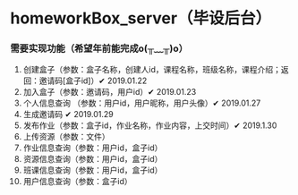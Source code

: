 # homeworkBox_server（毕设后台）

### 需要实现功能（希望年前能完成o(╥﹏╥)o）
1. 创建盒子（参数：盒子名称，创建人id，课程名称，班级名称，课程介绍；返回：邀请码[盒子id]）✔ 2019.01.22
2. 加入盒子（参数：邀请码，用户id）✔ 2019.01.23
3. 个人信息查询 （参数：用户id，用户昵称，用户头像）✔ 2019.01.27
4. 生成邀请码 ✔ 2019.01.29
5. 发布作业（参数：盒子id，作业名称，作业内容，上交时间）✔ 2019.1.30
6. 上传资源（参数：文件）
7. 作业信息查询（参数：用户id，盒子id）
8. 资源信息查询（参数：用户id，盒子id）
9. 班课信息查询（参数：用户id，盒子id）
10. 用户信息查询（参数：盒子id）